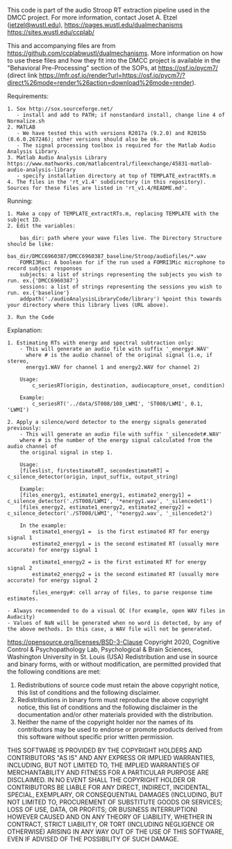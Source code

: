 This code is part of the audio Stroop RT extraction pipeline used in the DMCC project.
For more information, contact Joset A. Etzel (jetzel@wustl.edu), https://pages.wustl.edu/dualmechanisms  https://sites.wustl.edu/ccplab/

This and accompanying files are from https://github.com/ccplabwustl/dualmechanisms. More information on how to use these files and how they fit into the DMCC project is available in the "Behavioral Pre-Processing" section of the SOPs, at https://osf.io/pycm7/ (direct link https://mfr.osf.io/render?url=https://osf.io/pycm7/?direct%26mode=render%26action=download%26mode=render).


Requirements:
    
    1. Sox http://sox.sourceforge.net/ 
	   - install and add to PATH; if nonstandard install, change line 4 of Normalize.sh
    2. MATLAB
	   - We have tested this with versions R2017a (9.2.0) and R2015b (8.6.0.267246); other versions should also be ok.
	   - The signal processing toolbox is required for the Matlab Audio Analysis Library.
    3. Matlab Audio Analysis Library https://www.mathworks.com/matlabcentral/fileexchange/45831-matlab-audio-analysis-library
	   - specify installation directory at top of TEMPLATE_extractRTs.m
	4. The files in the 'rt_v1.4' subdirectory (in this repository). Sources for these files are listed in 'rt_v1.4/README.md'. 

Running:
    
    1. Make a copy of TEMPLATE_extractRTs.m, replacing TEMPLATE with the subject ID.
    2. Edit the variables:
        
        bas_dir: path where your wave files live. The Directory Structure should be like:
            bas_dir/DMCC6960387/DMCC6960387_baseline/Stroop/audiofiles/*.wav
        FOMRI3Mic: A boolean for if the run used a FOMRI3Mic microphone to record subject responses
        subjects: a list of strings representing the subjects you wish to run. ex.{'DMCC6960387'}
        sessions: a list of strings representing the sessions you wish to run. ex.{'baseline'}
        addpath('./audioAnalysisLibraryCode/library') %point this towards your directory where this library lives (URL above). 

    3. Run the Code


Explanation:

    1. Estimating RTs with energy and spectral subtraction only:
        - This will generate an audio file with suffix '_energy#.WAV'
          where # is the audio channel of the original signal (i.e, if stereo, 
          energy1.WAV for channel 1 and energy2.WAV for channel 2) 
        
        Usage:
            c_seriesRT(origin, destination, audiocapture_onset, condition)  

        Example:
            c_seriesRT('../data/ST008/108_LWMI', 'ST008/LWMI', 0.1, 'LWMI')

    2. Apply a silence/word detector to the energy signals generated previously: 
        - This will generate an audio file with suffix '_silencedet#.WAV'
        where # is the number of the energy signal calculated from the audio channel of 
        the original signal in step 1.
        
        Usage: 
        [fileslist, firstestimateRT, secondestimateRT] = c_silence_detector(origin, input_suffix, output_string)
        
        Example:
        [files_energy1, estimate1_energy1, estimate2_energy1] = c_silence_detector('./ST008/LWMI', '*energy1.wav', '_silencedet1') 
        [files_energy2, estimate1_energy2, estimate2_energy2] = c_silence_detector('./ST008/LWMI', '*energy2.wav', '_silencedet2') 
    
        In the example:
            estimate1_energy1 =  is the first estimated RT for energy signal 1
            estimate2_energy1 = is the second estimated RT (usually more accurate) for energy signal 1
        
            estimate1_energy2 = is the first estimated RT for energy signal 2
            estimate2_energy2 = is the second estimated RT (usually more accurate) for energy signal 2
      
            files_energy#: cell array of files, to parse response time estimates.

    - Always recommended to do a visual QC (for example, open WAV files in Audacity)
    - Values of NaN will be generated when no word is detected, by any of the above methods. In this case, a WAV file will not be generated.
	


https://opensource.org/licenses/BSD-3-Clause
Copyright 2020, Cognitive Control & Psychopathology Lab, Psychological & Brain Sciences, Washington University in St. Louis (USA)
Redistribution and use in source and binary forms, with or without modification, are permitted provided that the following conditions are met:
1. Redistributions of source code must retain the above copyright notice, this list of conditions and the following disclaimer.
2. Redistributions in binary form must reproduce the above copyright notice, this list of conditions and the following disclaimer in the 
   documentation and/or other materials provided with the distribution.
3. Neither the name of the copyright holder nor the names of its contributors may be used to endorse or promote products derived from this
   software without specific prior written permission.
 
THIS SOFTWARE IS PROVIDED BY THE COPYRIGHT HOLDERS AND CONTRIBUTORS "AS IS" AND ANY EXPRESS OR IMPLIED WARRANTIES, INCLUDING, BUT NOT LIMITED
TO, THE IMPLIED WARRANTIES OF MERCHANTABILITY AND FITNESS FOR A PARTICULAR PURPOSE ARE DISCLAIMED. IN NO EVENT SHALL THE COPYRIGHT HOLDER OR 
CONTRIBUTORS BE LIABLE FOR ANY DIRECT, INDIRECT, INCIDENTAL, SPECIAL, EXEMPLARY, OR CONSEQUENTIAL DAMAGES (INCLUDING, BUT NOT LIMITED TO, 
PROCUREMENT OF SUBSTITUTE GOODS OR SERVICES; LOSS OF USE, DATA, OR PROFITS; OR BUSINESS INTERRUPTION) HOWEVER CAUSED AND ON ANY THEORY OF LIABILITY,
WHETHER IN CONTRACT, STRICT LIABILITY, OR TORT (INCLUDING NEGLIGENCE OR OTHERWISE) ARISING IN ANY WAY OUT OF THE USE OF THIS SOFTWARE, EVEN IF 
ADVISED OF THE POSSIBILITY OF SUCH DAMAGE.
